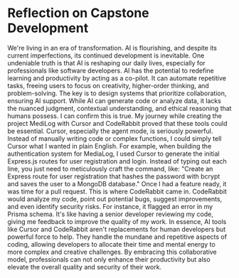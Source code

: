 # Reflection on Capstone Development
We're living in an era of transformation. AI is flourishing, and despite its current imperfections, its continued development is inevitable. One undeniable truth is that AI is reshaping our daily lives, especially for professionals like software developers.
AI has the potential to redefine learning and productivity by acting as a co-pilot. It can automate repetitive tasks, freeing users to focus on creativity, higher-order thinking, and problem-solving. The key is to design systems that prioritize collaboration, ensuring AI support. While AI can generate code or analyze data, it lacks the nuanced judgment, contextual understanding, and ethical reasoning that humans possess. I can confirm this is true. My journey while creating the project MediLog with Cursor and CodeRabbit proved that these tools could be essential.
Cursor, especially the agent mode, is seriously powerful. Instead of manually writing code or complex functions, I could simply tell Cursor what I wanted in plain English. For example, when building the authentication system for MediaLog, I used Cursor to generate the initial Express.js routes for user registration and login. Instead of typing out each line, you just need to meticulously craft the command, like: "Create an Express route for user registration that hashes the password with bcrypt and saves the user to a MongoDB database."
Once I had a feature ready, it was time for a pull request. This is where CodeRabbit came in. CodeRabbit would analyze my code, point out potential bugs, suggest improvements, and even identify security risks. For instance, it flagged an error in my Prisma schema. It's like having a senior developer reviewing my code, giving me feedback to improve the quality of my work.
In essence, AI tools like Cursor and CodeRabbit aren't replacements for human developers but powerful force to help. They handle the mundane and repetitive aspects of coding, allowing developers to allocate their time and mental energy to more complex and creative challenges. By embracing this collaborative model, professionals can not only enhance their productivity but also elevate the overall quality and security of their work. 
